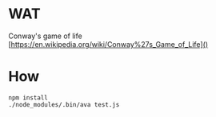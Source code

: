 # WAT

Conway's game of life
[https://en.wikipedia.org/wiki/Conway%27s_Game_of_Life]()


# How

```
npm install
./node_modules/.bin/ava test.js
```
